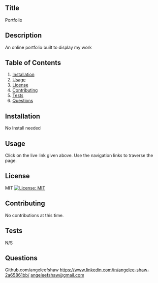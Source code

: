 
  ## Title
  Portfolio

  ## Description 
  An online portfolio built to display my work
  
  ## Table of Contents
  1. [Installation](#Installation)
  2. [Usage](#Usage)
  3. [License](#License)
  4. [Contributing](#Contributing)
  5. [Tests](#Tests)
  6. [Questions](#Questions)
  
  ## Installation
  No Install needed

  ## Usage
  Click on the live link given above. Use the navigation links to traverse the page. 

  ## License
  MIT [![License: MIT](https://img.shields.io/badge/License-MIT-yellow.svg)](https://opensource.org/licenses/MIT)

  ## Contributing
  No contributions at this time.

  ## Tests
  N/S

  ## Questions
  Github.com/angeleefshaw
  https://www.linkedin.com/in/angelee-shaw-2a65861bb/
  angeleefshaw@gmail.com
  
